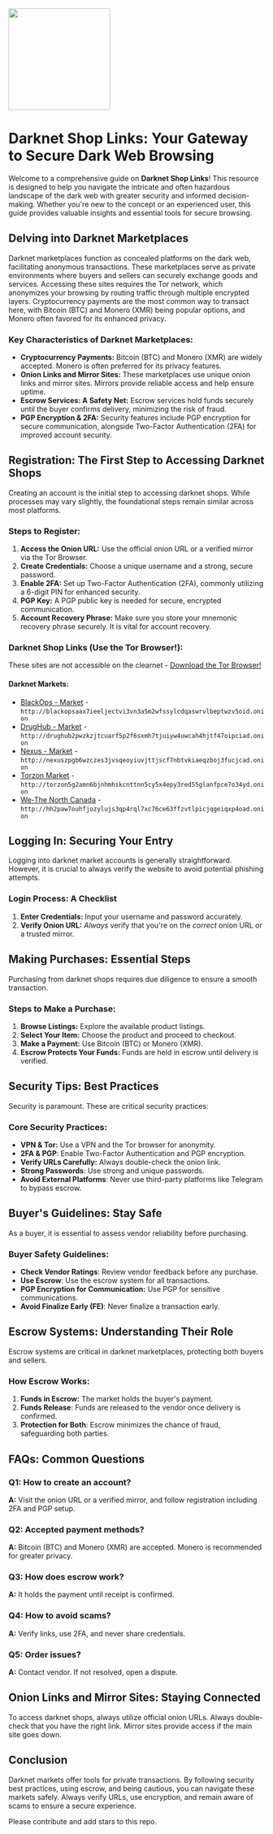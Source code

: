 <img src="/assets/logo.png" width="200">

# Darknet Shop Links: Your Gateway to Secure Dark Web Browsing

Welcome to a comprehensive guide on **Darknet Shop Links**! This resource is designed to help you navigate the intricate and often hazardous landscape of the dark web with greater security and informed decision-making. Whether you're new to the concept or an experienced user, this guide provides valuable insights and essential tools for secure browsing.

## Delving into Darknet Marketplaces

Darknet marketplaces function as concealed platforms on the dark web, facilitating anonymous transactions. These marketplaces serve as private environments where buyers and sellers can securely exchange goods and services. Accessing these sites requires the Tor network, which anonymizes your browsing by routing traffic through multiple encrypted layers. Cryptocurrency payments are the most common way to transact here, with Bitcoin (BTC) and Monero (XMR) being popular options, and Monero often favored for its enhanced privacy.

### Key Characteristics of Darknet Marketplaces:
-   **Cryptocurrency Payments:** Bitcoin (BTC) and Monero (XMR) are widely accepted. Monero is often preferred for its privacy features.
-   **Onion Links and Mirror Sites:** These marketplaces use unique onion links and mirror sites. Mirrors provide reliable access and help ensure uptime.
-   **Escrow Services: A Safety Net:** Escrow services hold funds securely until the buyer confirms delivery, minimizing the risk of fraud.
-   **PGP Encryption & 2FA:** Security features include PGP encryption for secure communication, alongside Two-Factor Authentication (2FA) for improved account security.

## Registration: The First Step to Accessing Darknet Shops

Creating an account is the initial step to accessing darknet shops. While processes may vary slightly, the foundational steps remain similar across most platforms.

### Steps to Register:
1.  **Access the Onion URL:** Use the official onion URL or a verified mirror via the Tor Browser.
2.  **Create Credentials:** Choose a unique username and a strong, secure password.
3.  **Enable 2FA:** Set up Two-Factor Authentication (2FA), commonly utilizing a 6-digit PIN for enhanced security.
4.  **PGP Key:** A PGP public key is needed for secure, encrypted communication.
5.  **Account Recovery Phrase:** Make sure you store your mnemonic recovery phrase securely. It is vital for account recovery.

### Darknet Shop Links (Use the Tor Browser!):
These sites are not accessible on the clearnet - [Download the Tor Browser!](https://www.torproject.org/download/)

#### Darknet Markets:



*   [BlackOps - Market](http://blackopsaax7ieeljectvi3vn3a5m2wfssylcdqaswrvlbeptwzv5oid.onion) - `http://blackopsaax7ieeljectvi3vn3a5m2wfssylcdqaswrvlbeptwzv5oid.onion`
*   [DrugHub - Market](http://drughub2pwzkzjtcuarf5p2f6sxmh7tjuiyw4uwcah4hjtf47oipciad.onion) - `http://drughub2pwzkzjtcuarf5p2f6sxmh7tjuiyw4uwcah4hjtf47oipciad.onion`
*   [Nexus - Market](http://nexuszpgb6wzczes3jvsqeoyiuvjttjscf7nbtvkiaeqzboj3fucjcad.onion) - `http://nexuszpgb6wzczes3jvsqeoyiuvjttjscf7nbtvkiaeqzboj3fucjcad.onion`
*   [Torzon Market](http://torzon5g2amn6bjnhmhskcnttnn5cy5x4epy3red55glanfpce7o34yd.onion) - `http://torzon5g2amn6bjnhmhskcnttnn5cy5x4epy3red55glanfpce7o34yd.onion`
*   [We-The North Canada](http://hh2paw7ouhfjozylujs3qp4rql7xc76ce63ffzvtlpicjqgeiqxp4oad.onion) - `http://hh2paw7ouhfjozylujs3qp4rql7xc76ce63ffzvtlpicjqgeiqxp4oad.onion`


## Logging In: Securing Your Entry

Logging into darknet market accounts is generally straightforward. However, it is crucial to always verify the website to avoid potential phishing attempts.

### Login Process: A Checklist
1.  **Enter Credentials:** Input your username and password accurately.
2.  **Verify Onion URL:** *Always* verify that you're on the *correct* onion URL or a trusted mirror.

## Making Purchases: Essential Steps

Purchasing from darknet shops requires due diligence to ensure a smooth transaction.

### Steps to Make a Purchase:
1.  **Browse Listings:** Explore the available product listings.
2.  **Select Your Item:** Choose the product and proceed to checkout.
3.  **Make a Payment:** Use Bitcoin (BTC) or Monero (XMR).
4.  **Escrow Protects Your Funds:** Funds are held in escrow until delivery is verified.

## Security Tips: Best Practices

Security is paramount. These are critical security practices:

### Core Security Practices:
-   **VPN & Tor:** Use a VPN and the Tor browser for anonymity.
-   **2FA & PGP**: Enable Two-Factor Authentication and PGP encryption.
-   **Verify URLs Carefully:** Always double-check the onion link.
-   **Strong Passwords**: Use strong and unique passwords.
-   **Avoid External Platforms**: Never use third-party platforms like Telegram to bypass escrow.

## Buyer's Guidelines: Stay Safe

As a buyer, it is essential to assess vendor reliability before purchasing.

### Buyer Safety Guidelines:
-   **Check Vendor Ratings**: Review vendor feedback before any purchase.
-   **Use Escrow**: Use the escrow system for all transactions.
-   **PGP Encryption for Communication:** Use PGP for sensitive communications.
-   **Avoid Finalize Early (FE)**: Never finalize a transaction early.

## Escrow Systems: Understanding Their Role

Escrow systems are critical in darknet marketplaces, protecting both buyers and sellers.

### How Escrow Works:
1.  **Funds in Escrow:** The market holds the buyer's payment.
2.  **Funds Release**: Funds are released to the vendor once delivery is confirmed.
3.  **Protection for Both**: Escrow minimizes the chance of fraud, safeguarding both parties.

## FAQs: Common Questions

### Q1: How to create an account?
**A:** Visit the onion URL or a verified mirror, and follow registration including 2FA and PGP setup.

### Q2: Accepted payment methods?
**A:** Bitcoin (BTC) and Monero (XMR) are accepted. Monero is recommended for greater privacy.

### Q3: How does escrow work?
**A:** It holds the payment until receipt is confirmed.

### Q4: How to avoid scams?
**A:** Verify links, use 2FA, and never share credentials.

### Q5: Order issues?
**A:** Contact vendor. If not resolved, open a dispute.

## Onion Links and Mirror Sites: Staying Connected

To access darknet shops, always utilize official onion URLs. Always double-check that you have the right link. Mirror sites provide access if the main site goes down.

## Conclusion

Darknet markets offer tools for private transactions. By following security best practices, using escrow, and being cautious, you can navigate these markets safely. Always verify URLs, use encryption, and remain aware of scams to ensure a secure experience.

Please contribute and add stars to this repo.